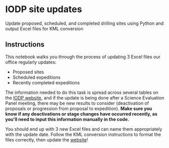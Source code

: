 # IODP site updates
Update proposed, scheduled, and completed drilling sites using Python and output Excel files for KML conversion

## Instructions
This notebook walks you through the process of updating 3 Excel files our office regularly updates:

- Proposed sites
- Scheduled expeditions
- Recently completed expeditions

The information needed to do this task is spread across several tables on the [IODP website](https://www.iodp.org/), and if the update is being done after a Science Evaluation Panel meeting, there may be new results to consider (deactivation of proposals or progression from proposal to expedition). **Make sure you know if any deactivations or stage changes have occurred recently, as you'll need to input this information manually in the code.**

You should end up with 3 new Excel files and can name them appropriately with the update date. Follow the KML conversion instructions to format the files correctly, then update the [website](https://www.iodp.org/resources/maps-and-kml-tools)!
